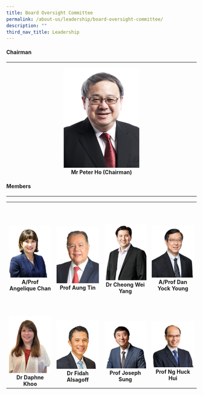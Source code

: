 ```yaml
---
title: Board Oversight Committee
permalink: /about-us/leadership/board-oversight-committee/
description: ""
third_nav_title: Leadership
---
```

<div align="left">
	<h4>Chairman</h4>
</div>

--- 

<div align="center">
	<a href="/leaders/dr-benjamin-koh/" target="_blank">
		<img style="width:200px" src="/images/Bio/Board%20Oversight%20Committee/mr-peter-ho-chairman.jpg">
	</a>
</div>
<div align="center">
	<b>Mr Peter Ho (Chairman)</b>
</div>

<div align="left">
	<h4>Members</h4>
</div>

---

<table>
	<tbody>
		<tr height="300">
			<td width="25%">
				<a href="/leaders/prof-chong-yap-seng/" target="_blank">
						<img src="/images/Bio/Board%20Oversight%20Committee/a-prof-angelique-chan.jpg">
				</a>
				<div align="center"><b>A/Prof Angelique Chan</b></div>
			</td>
			<td width="25%">
				<a href="/leaders/prof-barry-halliwell/" target="_blank">
					<img src="/images/Bio/Board%20Oversight%20Committee/prof-aung-tin.jpg">
				</a>
				<div align="center"><b>Prof Aung Tin</b></div>
			</td>
			<td width="25%">
				<a href="/leaders/dr-vincent-ho/" target="_blank">
					<img src="/images/Bio/Board%20Oversight%20Committee/ds-cheong-wei-yang-1.jpg">
				</a>
				<div align="center"><b>Dr Cheong
Wei Yang</b></div>
			</td>
			<td width="25%">
				<a href="/leaders/prof-william-hwang/" target="_blank">
					<img src="/images/Bio/Board%20Oversight%20Committee/aprof-dan-young-nusmed.jpg">
				</a>
				<div align="center"><b>A/Prof Dan Yock Young</b></div>
			</td>
		</tr>
		<tr> <!-- Row 2 -->
			<td width="25%">
				<a href="/leaders/prof-ng-huck-hui/" target="_blank">
					<img src="/images/Bio/Board%20Oversight%20Committee/dr-daphne-khoo-2.jpg">
				</a>
				<div align="center"><b>Dr Daphne Khoo</b></div>
			</td>
			<td width="25%">
				<a href="/leaders/ms-elaine-teo/" target="_blank">
					<img src="/images/Bio/Board%20Oversight%20Committee/dr-fidah-alsagoff-photo2.png">
				</a>
				<div align="center"><b>Dr Fidah Alsagoff</b></div>
			</td>
			<td width="25%">
				<a href="/leaders/prof-ashok-venkitaraman/" target="_blank">
					<img src="/images/Bio/Board%20Oversight%20Committee/prof-joseph-j-y-sung-1.jpg">
				</a>
				<div align="center"><b>Prof Joseph Sung</b></div>
			</td>
			<td width="25%">
				<a href="/leaders/prof-ashok-venkitaraman/" target="_blank">
					<img src="/images/Bio/Board%20Oversight%20Committee/prof-ng-huck-hui.jpg">
				</a>
				<div align="center"><b>Prof Ng Huck Hui</b></div>
			</td>
		</tr>		
	</tbody>
</table>